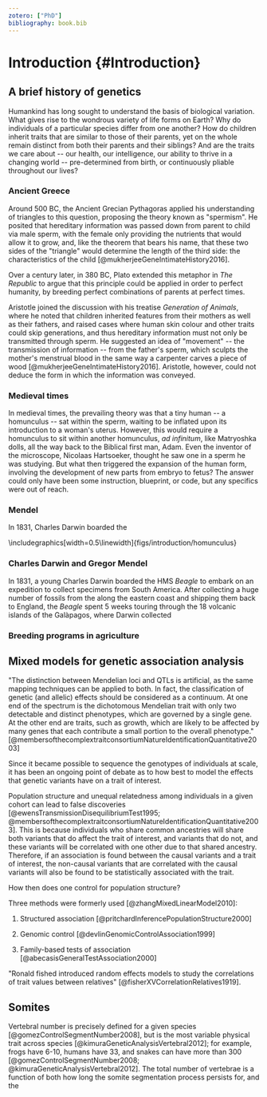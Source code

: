 ```yaml
---
zotero: ["PhD"]
bibliography: book.bib
---
```


# Introduction {#Introduction}

## A brief history of genetics

Humankind has long sought to understand the basis of biological variation. What gives rise to the wondrous variety of life forms on Earth? Why do individuals of a particular species differ from one another? How do children inherit traits that are similar to those of their parents, yet on the whole remain distinct from both their parents and their siblings? And are the traits we care about -- our health, our intelligence, our ability to thrive in a changing world -- pre-determined from birth, or continuously pliable throughout our lives? 

### Ancient Greece

Around 500 BC, the Ancient Grecian Pythagoras applied his understanding of triangles to this question, proposing the theory known as "spermism". He posited that hereditary information was passed down from parent to child via male sperm, with the female only providing the nutrients that would allow it to grow, and, like the theorem that bears his name, that these two sides of the "triangle" would determine the length of the third side: the characteristics of the child [@mukherjeeGeneIntimateHistory2016].

Over a century later, in 380 BC, Plato extended this metaphor in *The Republic* to argue that this principle could be applied in order to perfect humanity, by breeding perfect combinations of parents at perfect times. 

Aristotle joined the discussion with his treatise *Generation of Animals*, where he noted that children inherited features from their mothers as well as their fathers, and raised cases where human skin colour and other traits could skip generations, and thus hereditary information must not only be transmitted through sperm. He suggested an idea of "movement" -- the transmission of information -- from the father's sperm, which sculpts the mother's menstrual blood in the same way a carpenter carves a piece of wood [@mukherjeeGeneIntimateHistory2016]. Aristotle, however, could not deduce the form in which the information was conveyed.

### Medieval times

In medieval times, the prevailing theory was that a tiny human -- a homunculus -- sat within the sperm, waiting to be inflated upon its introduction to a woman's uterus. However, this would require a homunculus to sit within another homunculus, *ad infinitum*, like Matryoshka dolls, all the way back to the Biblical first man, Adam. Even the inventor of the microscope, Nicolaas Hartsoeker, thought he saw one in a sperm he was studying. But what then triggered the expansion of the human form, involving the development of new parts from embryo to fetus? The answer could only have been some instruction, blueprint, or code, but any specifics were out of reach.

### Mendel

In 1831, Charles Darwin boarded the 


\includegraphics[width=0.5\linewidth]{figs/introduction/homunculus} 

### Charles Darwin and Gregor Mendel

In 1831, a young Charles Darwin boarded the HMS *Beagle* to embark on an expedition to collect specimens from South America. After collecting a huge number of fossils from the along the eastern coast and shipping them back to England, the *Beagle* spent 5 weeks touring through the 18 volcanic islands of the Galàpagos, where Darwin collected 

### Breeding programs in agriculture

## Mixed models for genetic association analysis

"The distinction between Mendelian loci and QTLs is artificial, as the same mapping techniques can be applied to both. In fact, the classification of genetic (and allelic) effects should be considered as a continuum. At one end of the spectrum is the dichotomous Mendelian trait with only two detectable and distinct phenotypes, which are governed by a single gene. At the other end are traits, such as growth, which are likely to be affected by many genes that each contribute a small portion to the overall phenotype." [@membersofthecomplextraitconsortiumNatureIdentificationQuantitative2003]

Since it became possible to sequence the genotypes of individuals at scale, it has been an ongoing point of debate as to how best to model the effects that genetic variants have on a trait of interest.

Population structure and unequal relatedness among individuals in a given cohort can lead to false discoveries [@ewensTransmissionDisequilibriumTest1995; @membersofthecomplextraitconsortiumNatureIdentificationQuantitative2003]. This is because individuals who share common ancestries will share both variants that do affect the trait of interest, and variants that do not, and these variants will be correlated with one other due to that shared ancestry. Therefore, if an association is found between the causal variants and a trait of interest, the non-causal variants that are correlated with the causal variants will also be found to be statistically associated with the trait.

How then does one control for population structure? 

Three methods were formerly used [@zhangMixedLinearModel2010]: 

1. Structured association [@pritchardInferencePopulationStructure2000]

1. Genomic control [@devlinGenomicControlAssociation1999]

1. Family-based tests of association [@abecasisGeneralTestAssociation2000]

"Ronald fished introduced random effects models to study the correlations of trait values between relatives" [@fisherXVCorrelationRelatives1919].

## Somites

Vertebral number is precisely defined for a given species [@gomezControlSegmentNumber2008], but is the most variable physical trait across species [@kimuraGeneticAnalysisVertebral2012]; for example, frogs have 6-10, humans have 33, and snakes can have more than 300 [@gomezControlSegmentNumber2008; @kimuraGeneticAnalysisVertebral2012]. The total number of vertebrae is a function of both how long the somite segmentation process persists for, and the  
